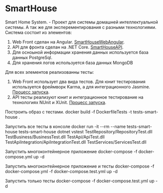 # SmartHouse
Smart Home System. - Проект для системы домашней интеллектуальной системы. А так же для эксперементирования с разными технологиями.
Система состоит из элементов:
1. Web Front сделан на Angular. [SmartHouseWebAngular](Web/SmartHouseWebAngular).
2. API для фронта сделан на .NET Core. [SmartHouseAPI](API/SmartHouseAPI).
3. Для осноыной информации хранения данных используется база данных PostgreSql.
4. Для хранения логов используется база данных MongoDB

Для всех элементов реализованны тесты:
1. Web Front использует два вида тестов. Для юнит тестирования используется фреймворк Karma, а для интеграционного Jasmine. [Процесс запуска](Web/SmartHouseWebAngular/README.md).
2. API тесты реализуют юнит и интеграционное тестирование на технологиях NUnit и XUnit. [Процесс запуска](Tests/README.md).

Построить образ с тестами.
docker build -f DockerfileTests -t tests-smart-house . 

Запустить все тесты в консоле
docker run -it --rm --name tests-smart-house tests-smart-house dotnet vstest TestRepository/RepositoryTest.dll TestBusiness/BusinessTest.dll TestApi/ApiTest.dll TestApiIntegration/ApiIntegrationTest.dll TestServices/ServicesTest.dll


Запустить многоконтейнерное приложение
docker-compose -f docker-compose.yml up -d

Запустить многоконтейнерное приложение и тесты
docker-compose -f docker-compose.yml -f docker-compose.test.yml up -d

Запустить только тесты
docker-compose -f docker-compose.test.yml up -d

